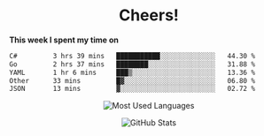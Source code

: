 <h1 align="center">Cheers!</h1>

**This week I spent my time on**
<!--START_SECTION:waka-->

```txt
C#         3 hrs 39 mins   ███████████░░░░░░░░░░░░░░   44.30 %
Go         2 hrs 37 mins   ████████░░░░░░░░░░░░░░░░░   31.88 %
YAML       1 hr 6 mins     ███▒░░░░░░░░░░░░░░░░░░░░░   13.36 %
Other      33 mins         █▓░░░░░░░░░░░░░░░░░░░░░░░   06.80 %
JSON       13 mins         ▓░░░░░░░░░░░░░░░░░░░░░░░░   02.72 %
```

<!--END_SECTION:waka-->

<p align="center"><img src="https://github-readme-stats.vercel.app/api/top-langs/?username=thnkrn&layout=compact&hide=html&theme=tokyonight" alt="Most Used Languages" /></p>

<p align="center"><img src="https://github-readme-stats.vercel.app/api?username=thnkrn&show_icons=true&count_private=true&theme=tokyonight&show=reviews&hide_rank=false&rank_icon=github" alt="GitHub Stats" /></p>

<!-- <p align="center"><a href="https://wakatime.com"><img src="https://wakatime.com/share/@thnkrn/40092326-d1bd-471b-89da-9a7c63939402.png" /></p>
 -->
